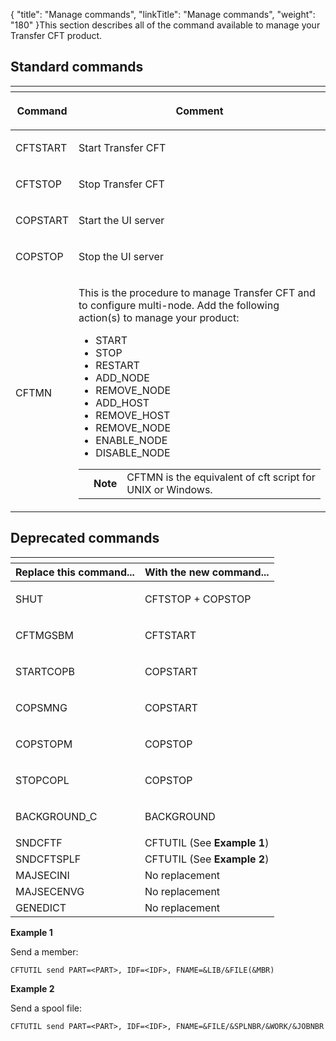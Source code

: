 {
    "title": "Manage commands",
    "linkTitle": "Manage commands",
    "weight": "180"
}This section describes all of the command available to manage your Transfer CFT product.

## Standard commands

<table>
   <th>
      <tr>
<th><p>Command</p>         </th>
<th><p>Comment</p>         </th>
      </tr>
   </thead>
   <tbody>
      <tr>
         <td><p>CFTSTART</p>         </td>
         <td><p>Start Transfer CFT</p>         </td>
      </tr>
      <tr>
         <td><p>CFTSTOP</p>         </td>
         <td><p>Stop Transfer CFT</p>         </td>
      </tr>
      <tr>
         <td><p>COPSTART</p>         </td>
         <td><p>Start the UI server</p>         </td>
      </tr>
      <tr>
         <td><p>COPSTOP</p>         </td>
         <td><p>Stop the UI server</p>         </td>
      </tr>
      <tr>
         <td><p>CFTMN</p>         </td>
         <td><p>This is the procedure to manage Transfer CFT and to configure multi-node. Add
the following action(s) to manage your product:</p>
<ul>
<li>START</li>
<li>STOP</li>
<li>RESTART</li>
<li>ADD_NODE</li>
<li>REMOVE_NODE</li>
<li>ADD_HOST</li>
<li>REMOVE_HOST</li>
<li>REMOVE_NODE</li>
<li>ENABLE_NODE</li>
<li>DISABLE_NODE</li>
</ul>
<table>
   <tbody>
      <tr>
         <td>         </td>
         <td><span><strong>Note</strong></span>         </td>
         <td>CFTMN is the equivalent of <span class="code">cft script</span> for UNIX or
Windows.         </td>
      </tr>
   </tbody>
</table>         </td>
      </tr>
   </tbody>
</table>

## Deprecated commands

<table>
<th>
      <tr>
<th>Replace this command...         </th>
<th>With the new command...         </th>
      </tr>
   </thead>
<tbody data-xmlns="">
      <tr>
         <td><p>SHUT</p>         </td>
         <td><p>CFTSTOP + COPSTOP</p>         </td>
      </tr>
      <tr>
         <td><p>CFTMGSBM</p>         </td>
         <td><p>CFTSTART</p>         </td>
      </tr>
      <tr>
         <td><p>STARTCOPB</p>         </td>
         <td><p>COPSTART</p>         </td>
      </tr>
      <tr>
         <td><p>COPSMNG</p>         </td>
         <td><p>COPSTART</p>         </td>
      </tr>
      <tr>
         <td><p>COPSTOPM</p>         </td>
         <td><p>COPSTOP</p>         </td>
      </tr>
      <tr>
         <td><p>STOPCOPL</p>         </td>
         <td><p>COPSTOP</p>         </td>
      </tr>
      <tr>
         <td><p>BACKGROUND_C</p>         </td>
         <td><p>BACKGROUND</p>         </td>
      </tr>
      <tr>
         <td>SNDCFTF         </td>
         <td>CFTUTIL (See <strong>Example 1</strong>)         </td>
      </tr>
      <tr>
         <td>SNDCFTSPLF         </td>
         <td>CFTUTIL (See <strong>Example 2</strong>)         </td>
      </tr>
      <tr>
         <td>MAJSECINI         </td>
         <td>No replacement         </td>
      </tr>
      <tr>
         <td>MAJSECENVG         </td>
         <td>No replacement         </td>
      </tr>
      <tr>
         <td>GENEDICT         </td>
         <td>No replacement         </td>
      </tr>
   </tbody>
</table>

**Example 1**

Send a member:


    CFTUTIL send PART=<PART>, IDF=<IDF>, FNAME=&LIB/&FILE(&MBR)

**Example 2**

Send a spool file:


    CFTUTIL send PART=<PART>, IDF=<IDF>, FNAME=&FILE/&SPLNBR/&WORK/&JOBNBR

 
